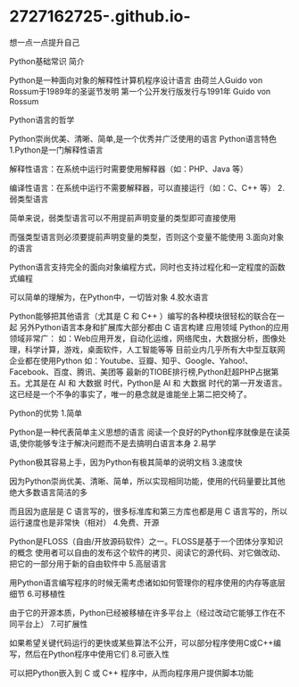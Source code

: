# 2727162725-.github.io-
想一点一点提升自己

Python基础常识
简介

Python是一种面向对象的解释性计算机程序设计语言
由荷兰人Guido von Rossum于1989年的圣诞节发明
第一个公开发行版发行与1991年
Guido von Rossum



Python语言的哲学

Python崇尚优美、清晰、简单,是一个优秀并广泛使用的语言
Python语言特色
1.Python是一门解释性语言

解释性语言：在系统中运行时需要使用解释器（如：PHP、Java 等）

编译性语言：在系统中运行不需要解释器，可以直接运行（如：C、C++ 等）
2.弱类型语言

简单来说，弱类型语言可以不用提前声明变量的类型即可直接使用

而强类型语言则必须要提前声明变量的类型，否则这个变量不能使用
3.面向对象的语言

Python语言支持完全的面向对象编程方式，同时也支持过程化和一定程度的函数式编程

可以简单的理解为，在Python中，一切皆对象
4.胶水语言

Python能够把其他语言（尤其是 C 和 C++ ）编写的各种模块很轻松的联合在一起
另外Python语言本身和扩展库大部分都由 C 语言构建
应用领域
Python的应用领域非常广：
    如：Web应用开发，自动化运维，网络爬虫，大数据分析，图像处理，科学计算，游戏，桌面软件，人工智能等等
目前业内几乎所有大中型互联网企业都在使用Python
    如：Youtube、豆瓣、知乎、Google、Yahoo!、Facebook、百度、腾讯、美团等
最新的TIOBE排行榜,Python赶超PHP占据第五。尤其是在 AI 和 大数据 时代，Python是 AI 和 大数据 时代的第一开发语言。这已经是一个不争的事实了，唯一的悬念就是谁能坐上第二把交椅了。

Python的优势
1.简单

Python是一种代表简单主义思想的语言
阅读一个良好的Python程序就像是在读英语,使你能够专注于解决问题而不是去搞明白语言本身
2.易学

Python极其容易上手，因为Python有极其简单的说明文档
3.速度快

因为Python崇尚优美、清晰、简单，所以实现相同功能，使用的代码量要比其他绝大多数语言简洁的多

而且因为底层是 C 语言写的，很多标准库和第三方库也都是用 C 语言写的，所以运行速度也是非常快（相对）
4.免费、开源

Python是FLOSS（自由/开放源码软件）之一。FLOSS是基于一个团体分享知识的概念
使用者可以自由的发布这个软件的拷贝、阅读它的源代码、对它做改动、把它的一部分用于新的自由软件中
5.高层语言

用Python语言编写程序的时候无需考虑诸如如何管理你的程序使用的内存等底层细节
6.可移植性

由于它的开源本质，Python已经被移植在许多平台上（经过改动它能够工作在不同平台上）
7.可扩展性

如果希望关键代码运行的更快或某些算法不公开，可以部分程序使用C或C++编写，然后在Python程序中使用它们
8.可嵌入性

可以把Python嵌入到 C 或 C++ 程序中，从而向程序用户提供脚本功能
